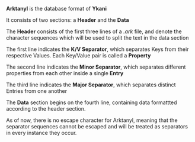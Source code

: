 **Arktanyl** is the database format of **Ykani**

It consists of two sections: a **Header** and the **Data**

The **Header** consists of the first three lines of a *.ark* file, and denote the character sequences which will be used to split the text in the data section

The first line indicates the **K/V Separator**, which separates Keys from their respective Values. Each Key/Value pair is called a **Property**

The second line indicates the **Minor Separator**, which separates different properties from each other inside a single **Entry**

The third line indicates the **Major Separator**, which separates distinct Entries from one another

The **Data** section begins on the fourth line, containing data formattted according to the header section.

As of now, there is no escape character for Arktanyl, meaning that the separator sequences cannot be escaped and will be treated as separators in every instance they occur.


